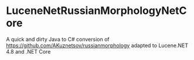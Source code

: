 # LuceneNetRussianMorphologyNetCore
A quick and dirty Java to C# conversion of https://github.com/AKuznetsov/russianmorphology adapted to Lucene.NET 4.8 and .NET Core
